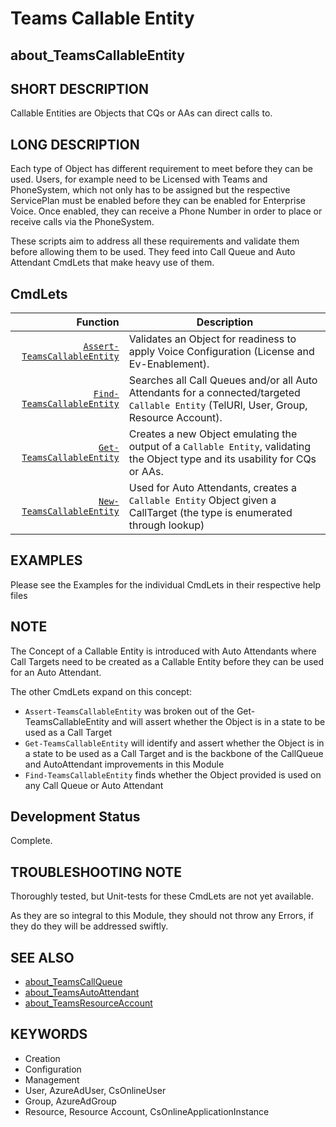 ﻿# Teams Callable Entity

## about_TeamsCallableEntity

## SHORT DESCRIPTION

Callable Entities are Objects that CQs or AAs can direct calls to.

## LONG DESCRIPTION

Each type of Object has different requirement to meet before they can be used. Users, for example need to be Licensed with Teams and PhoneSystem, which not only has to be assigned but the respective ServicePlan must be enabled before they can be enabled for Enterprise Voice. Once enabled, they can receive a Phone Number in order to place or receive calls via the PhoneSystem.

These scripts aim to address all these requirements and validate them before allowing them to be used. They feed into Call Queue and Auto Attendant CmdLets that make heavy use of them.

## CmdLets

|                                                      Function | Description                                                                                                                             |
| ------------------------------------------------------------: | --------------------------------------------------------------------------------------------------------------------------------------- |
| [`Assert-TeamsCallableEntity`](Assert-TeamsCallableEntity.md) | Validates an Object for readiness to apply Voice Configuration (License and Ev-Enablement).                                             |
|     [`Find-TeamsCallableEntity`](Find-TeamsCallableEntity.md) | Searches all Call Queues and/or all Auto Attendants for a connected/targeted `Callable Entity` (TelURI, User, Group, Resource Account). |
|       [`Get-TeamsCallableEntity`](Get-TeamsCallableEntity.md) | Creates a new Object emulating the output of a `Callable Entity`, validating the Object type and its usability for CQs or AAs.          |
|       [`New-TeamsCallableEntity`](New-TeamsCallableEntity.md) | Used for Auto Attendants, creates a `Callable Entity` Object given a CallTarget (the type is enumerated through lookup)                 |

## EXAMPLES

Please see the Examples for the individual CmdLets in their respective help files

## NOTE

The Concept of a Callable Entity is introduced with Auto Attendants where Call Targets need to be created as a Callable Entity before they can be used for an Auto Attendant.

The other CmdLets expand on this concept:

- `Assert-TeamsCallableEntity` was broken out of the Get-TeamsCallableEntity and will assert whether the Object is in a state to be used as a Call Target
- `Get-TeamsCallableEntity` will identify and assert whether the Object is in a state to be used as a Call Target and is the backbone of the CallQueue and AutoAttendant improvements in this Module
- `Find-TeamsCallableEntity` finds whether the Object provided is used on any Call Queue or Auto Attendant

## Development Status

Complete.

## TROUBLESHOOTING NOTE

Thoroughly tested, but Unit-tests for these CmdLets are not yet available.

As they are so integral to this Module, they should not throw any Errors, if they do they will be addressed swiftly.

## SEE ALSO

- [about_TeamsCallQueue](about_TeamsCallQueue.md)
- [about_TeamsAutoAttendant](about_TeamsAutoAttendant.md)
- [about_TeamsResourceAccount](about_TeamsResourceAccount.md)

## KEYWORDS

- Creation
- Configuration
- Management
- User, AzureAdUser, CsOnlineUser
- Group, AzureAdGroup
- Resource, Resource Account, CsOnlineApplicationInstance
